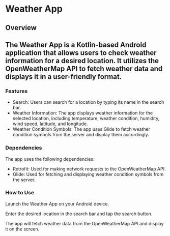# Weather App
## Overview

## The Weather App is a Kotlin-based Android application that allows users to check weather information for a desired location. It utilizes the OpenWeatherMap API to fetch weather data and displays it in a user-friendly format.

### Features
- Search: Users can search for a location by typing its name in the search bar.
- Weather Information: The app displays weather information for the selected location, including temperature, weather condition, humidity, wind speed, latitude, and longitude.
- Weather Condition Symbols: The app uses Glide to fetch weather condition symbols from the server and display them accordingly.

### Dependencies
The app uses the following dependencies:

- Retrofit: Used for making network requests to the OpenWeatherMap API.
- Glide: Used for fetching and displaying weather condition symbols from the server.

### How to Use
Launch the Weather App on your Android device.

Enter the desired location in the search bar and tap the search button.

The app will fetch weather data from the OpenWeatherMap API and display it on the screen.

